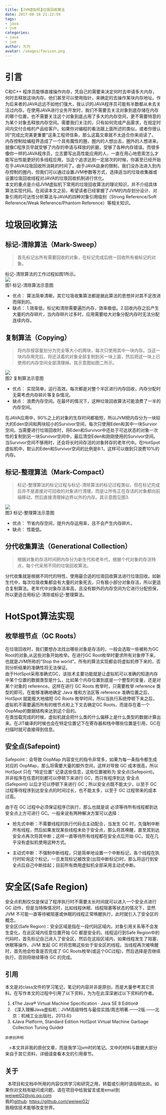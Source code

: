 ```yaml
---
title: [JVM虚拟机]垃圾回收算法
date: 2017-08-18 21:22:59
tags:
- java
- jvm
categories:
- java
- jvm
author: 为为
avatar: /images/favicon.png
---
```


# 引言
  C和C++ 程序员能够直接操作内存，凭自己的需要来决定何时去申请多大内存，何时去释放这块内存。他们甚至可以使用指针，来确定的去操作某块内存地址。作为后来者的JAVA远远不如他们强大，我认识的JAVA程序员可能有半数都从未去关注过内存。在使用JAVA进行业务开发时，我们不需要去关注对象到底存储在内存的哪个位置，也不需要关注这个对象到底占用了多大的内存空间，更不需要特意的为某个对象去释放内存空间。需要我们关注的，只有如何完成产品需求，在规定时间内交付合格的产品给客户。如果你对编程的看法跟上面所述的类似，或者你很认同“完成比完美更重要”这条工程师信条，那么这篇文章就不太适合你来阅读了。  
  内存控制给编程界造成了一个具有魔性的圈，圈内的人想出去，圈外的人想进来。就像C程序员早就受够了内存的申请与释放的折磨，受够了各种内存错误。而很多像你一样的JAVA程序员，立志要写出高性能应用的人，一直在用心地思索怎么才能写出性能更好的多线程应用，当这个追求达到一定层次的时候，你甚至已经开始在乎JAVA垃圾回收所消耗的时间了。由于JAVA自身的限制，我们没办法进入到内存控制的圈内，但我们可以通过设置JVM参数等方式，选择适当的垃圾收集器或设置垃圾回收线程对JAVA的垃圾回收机制进行优化。  
  本文的重点是介绍JVM虚拟机下常用的垃圾回收算法的理论知识，并不介绍具体算法实现代码。在阅读本文之前，希望读者已经掌握了JVM的内存划分设计、对象引用的可达性分析算法与JAVA的四种对象引用级别（Strong Reference/Soft Reference/Weak Reference/Phantom Reference）等相关知识。

# 垃圾回收算法
## 标记-清除算法（Mark-Sweep）
  > 首先标记出所有需要回收的对象，在标记完成后统一回收所有被标记的对象。

  标记-清除算法的工作过程如图1所示。  
  ![](https://weiwei02.coding.me/images/java/jvm/垃圾回收标记-清除.png)  
  图1 标记-清除算法示意图  

  * 优点： 算法简单清晰，其它垃圾收集算法都是据此算法的思想并对其不足改进而得到的。  
  * 缺点： 1.效率低，标记和清除需要遍历内存，效率极低。2.回收内存之后产生大量的内存碎片，当内存碎片过多时，应用需要给大对象分配内存时无法分配连续内存。

## 复制算法（Copying）
  > 将内存按容量划分为完全等大小的两块，每次只使用其中一块内存。当这一块内存用完后，将还活着的对象全部复制到另一块上面，然后把这一块上已使用的内存空间全部清理掉。其示意图如图二所示。  

  ![](https://weiwei02.coding.me/images/java/jvm/垃圾回收复制.png)  
  图2 复制算法示意图

  * 优点： 实现简单，运行高效。每次都是对整个半区进行内存回收，内存分配时无需考虑内存碎片等复杂情况。  
  * 缺点： 浪费内存空间。在最坏的情况下，这种垃圾回收算法可能浪费了一半的内存空间。  

  在JAVA应用中，90%之上的对象的生存时间都极短，所以JVM把内存分为一块较大的Eden空间和两块较小的Survivor空间，每次只使用Eden和其中一块Survior空间。当需要进行垃圾回收时，将Eden和Survivor中还处于可达状态的对象一次性的复制到另一块Survivor空间中，最后清空Eden和刚刚使用的Survivor空间。当Survivor空间不够用时，还会将长时间存活的对象转存的老年代中。在HotSpot虚拟机中，默认的Eden和Survivor空间的比例是8:1，这样可以做到只浪费10%的内存。  

## 标记-整理算法（Mark-Compact）
  > 标记-整理算法的标记过程与标记-清除算法的标记过程类似，但在标记完成后并不是直接对可回收的对象进行清理，而是让所有正在存活的对象都向前端移动，然后直接清理掉边界以外的内存。其示意图见图3.  

  ![](https://weiwei02.coding.me/images/java/jvm/垃圾回收标记-整理.png)  
  图3 标记-整理算法示意图  

  * 优点： 节省内存空间，提升内存运用率，且不会产生内存碎片。  
  * 缺点： 性能低。  

## 分代收集算法（Generational Collection）
  > 根据对象的存活时间把内存分为新生代和老年代，根据个代对象的存活特点，每个代采用不同的垃圾回收算法。  

  分代收集就是根据不同代的特性，使用最合适的垃圾回收算法进行垃圾回收。如新生代中，每次垃圾收集都会有大量的对象死去，只有极小部分对象存活，所以更适合复制算法。老年代中对象存活率高，且没有额外的内存空间为它进行分配担保，所以更适合用标记-清除或标记-整理算法。

# HotSpot算法实现
## 枚举根节点（GC Roots）
  在垃圾回收时，我们要想办法找出哪些对象是存活的，一般会选取一些被称为GC Root的对象,从这些对象开始枚举。在进行GC Root枚举时要求所有对象停下来，也就是JVM所称的“Stop the world”。所有的算法实现都会将虚拟机停下来的，否则分析结果的准确性将无法保证。  
  由于HotSpot采用准确式GC，该技术主要功能就是让虚拟机可以准确的知道内存中某个位置的数据类型是什么，比如某个内存位置到底是一个整型的变量，还是对某个对象的 reference。这样在进行 GC Roots 枚举时，只需要枚举 reference 类型的即可。在能够准确地确定 Java 堆和方法区等 reference 准确位置之后，HotSpot 就能极大地缩短 GC Roots 枚举时间，所以当执行系统停顿下来之后，虚拟机不需要遍历所有的根节点和上下文去确定GC Roots，而是存在着一个OopMap的数据结构来达到这个目的。  
  在类加载完成的时候，虚拟机就会把什么类的什么偏移上是什么类型的数据计算出来。在JIT编译的时候也会在特定位置记下在寄存器和栈中哪些位置是引用，GC在扫描时就可直接得到信息。

##  安全点(Safepoint)

  Safepoint：会导致 OopMap 内容变化的指令非常多，如果为每一条指令都生成对应的 OopMap，那么将需要大量的额外空间，这样对导致 GC 成本很高，所以 HotSpot 只在 “特定位置” 记录这些信息，这些位置被称为 安全点(Safepoint)。并非程序在任意时刻都可以停顿下来进行 GC，而只有程序到达 安全点(Safepoint) 以后才可以停顿下来进行 GC；所以安全点既不能太少，以至于 GC 过程等待程序到达安全点的时间过长，也不能太多，以至于 GC 过程带来的成本过高。

  由于在 GC 过程中必须保证程序已执行，那么也就是说 必须等待所有线程都到达安全点上方可进行 GC。一般来说有两种解决方案可以选择：

  * 抢先式中断：不需要线程的执行代码去主动配合，当发生 GC 时，先强制中断所有线程，然后如果发现某些线程未处于安全点，那么将其唤醒，直至其到达安全点再次将其中断；这样一直等待所有线程都在安全点后开始 GC。现在几乎没有虚拟机使用这种方式。  

  * 主动式中断：不强制中断线程，只是简单地设置一个中断标记，各个线程在执行时轮询这个标记，一旦发现标记被改变(出现中断标记)时，那么将运行到安全点后自己中断挂起；目前所有商用虚拟机全部采用主动式中断。

# 安全区(Safe Region)

  安全点机制仅仅是保证了程序执行时不需要太长时间就可以进入一个安全点进行 GC 动作，但是当特殊情况时，比如线程休眠、线程阻塞等状态的情况下，显然 JVM 不可能一直等待被阻塞或休眠的线程正常唤醒执行，此时就引入了安全区的概念。  
  安全区(Safe Region)：安全区域是指在一段代码区域内，对象引用关系等不会发生变化，在此区域内任意位置开始 GC 都是安全的。线程运行到Safe Region中的代码时，首先标记自己进入了安全区，然后在这段区域内，如果线程发生了阻塞、休眠等操作，JVM 发起 GC 时将忽略这些处于安全区的线程。当线程再次被唤醒时，首先他会检查是否完成了 GC Roots枚举(或这个GC过程)，然后选择是否继续执行，否则将继续等待 GC 的完成。

## 引用

  本文是对class文件的学习笔记，笔记的内容并非是原创，而是大量参考其它资料。在写作本文的过程中引用了以下资料，为为在此深深谢过以下资料的作者。
  1. 《The Java® Virtual Machine Specification · Java SE 8 Edition》
  2. 《深入理解Java虚拟机：JVM高级特性与最佳实践/周志明著.——2版.——北京：机械工业出版社，2013.6》
  3. 《Java Platform, Standard Edition HotSpot Virtual Machine Garbage Collection Tuning Guide》

    非原创声明
      >本文并非我的原创文章，而是我学习jvm时的笔记。文中的材料与数据大部分来自于其它资料，详细请查看本文的引用章节。

## 关于

    本项目和文档中所用的内容仅供学习和研究之用，转载或引用时请指明出处。如果你对文档有疑问或问题，请在项目中给我留言或发email到 weiwei02@vip.qq.com  
    我的[github](https://github.com/weiwei02/): https://github.com/weiwei02/  
    我相信技术能够改变世界。
